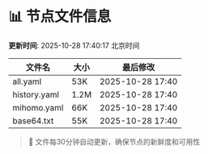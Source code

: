 # 📊 节点文件信息

**更新时间**: 2025-10-28 17:40:17 北京时间

| 文件名 | 大小 | 最后修改 |
|--------|------|----------|
| all.yaml | 53K | 2025-10-28 17:40 |
| history.yaml | 1.2M | 2025-10-28 17:40 |
| mihomo.yaml | 66K | 2025-10-28 17:40 |
| base64.txt | 55K | 2025-10-28 17:40 |

> 🔄 文件每30分钟自动更新，确保节点的新鲜度和可用性
